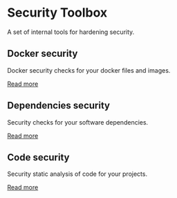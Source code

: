# Security Toolbox

A set of internal tools for hardening security.

## Docker security

Docker security checks for your docker files and images.

[Read more](policies/docker/README.md)

## Dependencies security

Security checks for your software dependencies.

[Read more](policies/dependencies/README.md)

## Code security

Security static analysis of code for your projects.

[Read more](policies/code/README.md)

